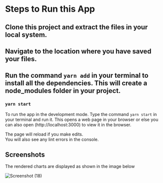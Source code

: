 # Steps to Run this App


## Clone this project and extract the files in your local system.
## Navigate to the location where you have saved your files.
## Run the command `yarn add` in your terminal to install all the dependencies. This will create a node_modules folder in your project.

### `yarn start`

To run the app in the development mode. Type the command `yarn start` in your terminal and run it.
This opens a web page in your browser or else you can also open (http://localhost:3000) to view it in the browser.

The page will reload if you make edits.\
You will also see any lint errors in the console.

## Screenshots

The rendered charts are displayed as shown in the image below

![Screenshot (18)](https://user-images.githubusercontent.com/47712868/173228253-70ac4ece-d914-4c34-9fc5-c033bdb994d7.png)

